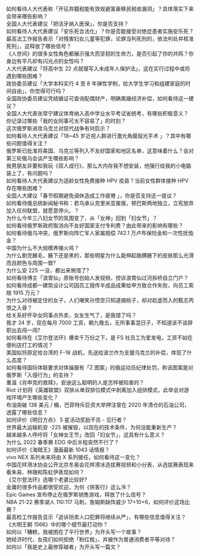 如何看待人大代表称「开征弃籍税能有效规避富豪移民税收漏洞」？具体落实下来会带来哪些影响？  
全国人大代表建议「把洁牙纳入医保」，你是否支持？  
如何看待人大代表建议「安乐死合法化」？你是否能接受对绝症患者实施安乐死？  
最高法工作报告表示「对残害妇女儿童等犯罪，论罪当判死刑的，依法判处并核准死刑」，这释放了哪些信号？  
《人世间》的很多女性角色都展示强大而坚韧的生命力，是否引起了你的共鸣？你身边有平凡却有闪光点的女性吗？  
人大代表建议「将高中生 22 点就寝写入未成年人保护法」，这在实行过程中或将遇到哪些困难？  
政协委员建议「大学本科实行 4 至 8 年弹性学制，给大学生学习和组建家庭的时间自由」，你觉得可行吗？  
全国政协委员建议凭结婚证可查询配偶财产，明确离婚经济补偿，如何看待这一建议？  
全国人大代表张常宁建议体育纳入高中学业水平考试省统考，有哪些积极意义？  
你记录过哪些「我的女同事可太不容易了」的时刻？  
这次俄罗斯进攻乌克兰对现代战争有何启示？  
如何看待人大代表建议「18~45 岁近视人群进行激光角膜屈光手术 」？其中有哪些问题值得关注？  
俄罗斯已批准将美国、乌克兰等列入不友好国家和地区名单，这意味着什么？会对第三轮俄乌会谈产生哪些影响？  
我男朋友非要和我玩《双人成行》，那么大内存我不想安装，他强行给我的小电脑装上了，有问题吗？  
如何看待人大代表建议为适龄女性免费接种 HPV 疫苗？当前女性群体接种 HPV 存在哪些困难？  
全国人大建议「春节假期避免调休造成工作疲倦 」，你是否支持这一提议？  
如何看待俄总统新闻秘书称：若乌承认克里米亚属俄，顿巴斯两地独立，立宪放弃加入任何联盟，就愿意停火。？  
为什么今年三八妇女节的氛围变了，从「女神」回到「妇女节」？  
如何看待俄罗斯政府取消向不友好国家支付专利费？由此带来的影响有哪些？  
如何看待俄乌冲突，俄罗斯向阵亡军人家属赔偿 742.1 万卢布保险金和一次性抚恤金？  
中国为什么不大规模养殖火鸡？  
为什么剔完腋毛，腋下还是黑的，那些明星为什么能伸起胳膊腋下的皮肤那么光滑而且颜色与周围一致?  
为什么安 225 一没，都出来惋惜了?  
如何看待博主「浪胃仙」原账号创始人发视频，控诉浪胃仙过河拆桥自立门户？  
如何看待成都一建筑设计公司因员工擅传半成品成果给甲方致合作失败，向员工索赔 1915 万元？  
为什么对待被定住的女子，人们嘲笑孙悟空只知道摘桃子，却对趁虚而入的甄志丙恨之入骨？  
给关系好怀孕女同事点外卖，女友生气了，是我错了吗？  
我才 24 岁，现在每月 7000 工资，朝九晚五，无所事事混日子，不知道该不该辞职出去闯一闯?  
如何看待在《艾尔登法环》爆卖千万份之下，是 FS 社员工为爱发电，工资不如在便利店打工的情况？  
美国拟将原定给台湾的 F-16 战机，先送给波兰作为支援乌克兰的补偿，体现了什么态度？  
如何看待国际体联要求对体操服有「Z 图案」的俄运动员纪律处罚，称该图案是对俄罗斯「入侵行为」的支持？  
重温《肖申克的救赎》，安迪这么聪明的人是怎样被陷害的？  
Riot 计划将《英雄联盟》双排从单双排位模式中剥离加入组排模式，此举会对游戏环境产生哪些变化？  
布油突破 138 美元 / 桶，巴菲特斥巨资大举押注曾在 2020 年清仓的石油公司，透露了哪些信息？  
如何评价《明日方舟》 5 星活动奖励干员 - 见行者？  
世界最大运输机安 -225 被摧毁，以现在的技术条件，为何没能重新生产？  
越来越多人呼吁将「女神女王节」改回「妇女节」，这具有什么意义？  
为什么 2022 春季赛 EDG 中后半程突然不行了？  
如何评价《海贼王》漫画最新 1043 话情报？  
vivo NEX 系列未来将由 X 系列接任，如何看待这一变化？  
中国花样滑冰协会公开北京冬奥会花样滑冰选拔赛视频和小分表，从选拔赛表现来看朱易、林珊和陈虹伊表现如何？  
《艾尔登法环》选哪个老婆比较好?  
金庸的很多作品都很受欢迎，为何《侠客行》这么冷？  
Epic Games 宣布停止在俄罗斯销售游戏，释放了什么信号？  
NBA 21-22 赛季湖人 110:117 马刺，詹姆斯缺阵威少 17+10+6，如何评价这场比赛？  
最高检工作报告显示「追诉拐卖人口犯罪将继续从严」，有哪些信息值得关注？  
《大明王朝 1566》中的哪个细节最打动你？  
如何以「糟糕，我被困在了平行世界」为开头写一个故事？  
她经济时代，女孩们如何拒绝「粉红稅」，并被作为普通消费者平等对待？  
如何以「我是史上最惨穿越者」为开头写一篇文？  
